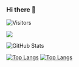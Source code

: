 ### Hi there 👋

![Visitors](https://visitor-badge.glitch.me/badge?page_id=py-jav&left_color=gray&right_color=blue)
 
![](https://github-profile-summary-cards.vercel.app/api/cards/profile-details?username=py-jav&theme=vue)
 
![GitHub Stats](https://github-readme-stats.vercel.app/api?username=py-jav&show_icons=true)
 
[![Top Langs](https://github-readme-stats.vercel.app/api/top-langs/?username=anuraghazra)](https://github.com/anuraghazra/github-readme-stats)
[![Top Langs](https://github-readme-stats.vercel.app/api/top-langs/?username=py-jav)](https://github.com/anuraghazra/github-readme-stats)

<!--
**py-jav/py-jav** is a ✨ _special_ ✨ repository because its `README.md` (this file) appears on your GitHub profile.

Here are some ideas to get you started:

- 🔭 I’m currently working on ...
- 🌱 I’m currently learning ...
- 👯 I’m looking to collaborate on ...
- 🤔 I’m looking for help with ...
- 💬 Ask me about ...
- 📫 How to reach me: ...
- 😄 Pronouns: ...
- ⚡ Fun fact: ...
-->
